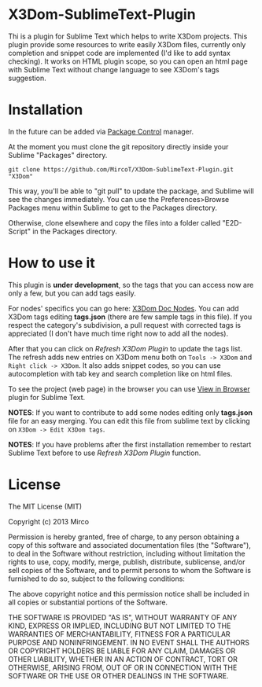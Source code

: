 X3Dom-SublimeText-Plugin
========================

Thi is a plugin for Sublime Text which helps to write X3Dom projects. This plugin provide some
resources to write easily X3Dom files, currently only completion and snippet code are implemented
(I'd like to add syntax checking). It works on HTML plugin scope, so you can open an html page 
with Sublime Text without change language to see X3Dom's tags suggestion.

# Installation

In the future can be added via [Package Control](http://wbond.net/sublime_packages/package_control) manager.  


At the moment you must clone the git repository directly inside your Sublime "Packages" directory.

```git clone https://github.com/MircoT/X3Dom-SublimeText-Plugin.git "X3Dom"```

This way, you'll be able to "git pull" to update the package, and Sublime will see the changes immediately. You can use the Preferences>Browse Packages menu within Sublime to get to the Packages directory.

Otherwise, clone elsewhere and copy the files into a folder called "E2D-Script" in the Packages directory.

# How to use it

This plugin is **under development**, so the tags that you can access now are only a few, but you can add tags
easily.

For nodes' specifics you can go here: [X3Dom Doc Nodes](http://x3dom.org/docs/dev/nodes/index.html).
You can add X3Dom tags editing **tags.json** (there are few sample tags in this file).
If you respect the category's subdivision, a pull request with corrected tags is appreciated
(I don't have much time right now to add all the nodes).  

After that you can click on *Refresh X3Dom Plugin* to update the tags list.
The refresh adds new entries on X3Dom menu both on ```Tools -> X3Dom``` and ```Right click -> X3Dom```.
It also adds snippet codes, so you can use autocompletion with tab key and search completion like on html files.  

To see the project (web page) in the browser you can use [View in Browser](https://github.com/adampresley/sublime-view-in-browser) plugin
for Sublime Text.

**NOTES**: If you want to contribute to add some nodes editing only **tags.json** file for an easy merging. You can
edit this file from sublime text by clicking on ```X3Dom -> Edit X3Dom tags```.

**NOTES**: If you have problems after the first installation remember to restart Sublime Text before to use
*Refresh X3Dom Plugin* function.

# License

The MIT License (MIT)

Copyright (c) 2013 Mirco

Permission is hereby granted, free of charge, to any person obtaining a copy of
this software and associated documentation files (the "Software"), to deal in
the Software without restriction, including without limitation the rights to
use, copy, modify, merge, publish, distribute, sublicense, and/or sell copies of
the Software, and to permit persons to whom the Software is furnished to do so,
subject to the following conditions:

The above copyright notice and this permission notice shall be included in all
copies or substantial portions of the Software.

THE SOFTWARE IS PROVIDED "AS IS", WITHOUT WARRANTY OF ANY KIND, EXPRESS OR
IMPLIED, INCLUDING BUT NOT LIMITED TO THE WARRANTIES OF MERCHANTABILITY, FITNESS
FOR A PARTICULAR PURPOSE AND NONINFRINGEMENT. IN NO EVENT SHALL THE AUTHORS OR
COPYRIGHT HOLDERS BE LIABLE FOR ANY CLAIM, DAMAGES OR OTHER LIABILITY, WHETHER
IN AN ACTION OF CONTRACT, TORT OR OTHERWISE, ARISING FROM, OUT OF OR IN
CONNECTION WITH THE SOFTWARE OR THE USE OR OTHER DEALINGS IN THE SOFTWARE.

